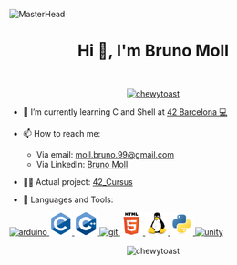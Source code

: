 ![MasterHead](https://visme.co/blog/wp-content/uploads/2019/10/animated-presentation-software-header-wide.gif)

### <h1 align="center">Hi 👋, I'm Bruno Moll</h1>
<br>
<p align="center"> <a href="https://github.com/ryo-ma/github-profile-trophy"><img src="https://github-profile-trophy.vercel.app/?username=chewytoast" alt="chewytoast" /></a> </p>

<!--<img align="right" alt="Coding" width="250" src="https://cdn.dribbble.com/users/330915/screenshots/3587000/10_coding_dribbble.gif">-->

- 🌱 I’m currently learning C and Shell at [42 Barcelona 💻](https://www.42barcelona.com/es)

- 📫 How to reach me: 
  - Via email: moll.bruno.99@gmail.com
  - Via LinkedIn: [Bruno Moll](https://www.linkedin.com/in/bruno-moll-pelella-763509182/)
  
- 👨‍💻 Actual project: [42_Cursus](https://github.com/ChewyToast/42_Cursus)

- 💽 Languages and Tools:
<p align="left"> <a href="https://www.arduino.cc/" target="_blank" rel="noreferrer"> <img src="https://cdn.worldvectorlogo.com/logos/arduino-1.svg" alt="arduino" width="40" height="40"/> </a>
  <a href="https://www.cprogramming.com/" target="_blank" rel="noreferrer"> <img src="https://raw.githubusercontent.com/devicons/devicon/master/icons/c/c-original.svg" alt="c" width="40" height="40"/> </a> <a href="https://www.w3schools.com/cpp/" target="_blank" rel="noreferrer"> <img src="https://raw.githubusercontent.com/devicons/devicon/master/icons/cplusplus/cplusplus-original.svg" alt="cplusplus" width="40" height="40"/> </a>
  <a href="https://git-scm.com/" target="_blank" rel="noreferrer"> <img src="https://www.vectorlogo.zone/logos/git-scm/git-scm-icon.svg" alt="git" width="40" height="40"/> </a> <a href="https://www.w3.org/html/" target="_blank" rel="noreferrer"> <img src="https://raw.githubusercontent.com/devicons/devicon/master/icons/html5/html5-original-wordmark.svg" alt="html5" width="40" height="40"/> </a>
  <a href="https://www.linux.org/" target="_blank" rel="noreferrer"> <img src="https://raw.githubusercontent.com/devicons/devicon/master/icons/linux/linux-original.svg" alt="linux" width="40" height="40"/> </a> <a href="https://www.python.org" target="_blank" rel="noreferrer"> <img src="https://raw.githubusercontent.com/devicons/devicon/master/icons/python/python-original.svg" alt="python" width="40" height="40"/> </a>
  <a href="https://unity.com/" target="_blank" rel="noreferrer"> <img src="https://www.vectorlogo.zone/logos/unity3d/unity3d-icon.svg" alt="unity" width="40" height="40"/> </a> </p>
 
<p align="center"> <img align="center" src="https://github-readme-stats.vercel.app/api/top-langs?username=chewytoast&show_icons=true&locale=en&layout=compact" alt="chewytoast" /></p>

<!--<p>&nbsp;<img align="center" src="https://github-readme-streak-stats.herokuapp.com/?user=chewytoast&" alt="chewytoast" /></p>-->
